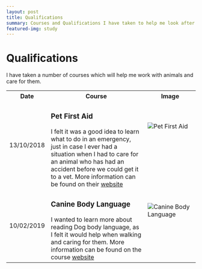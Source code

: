 ```yaml
---
layout: post
title: Qualifications
summary: Courses and Qualifications I have taken to help me look after animals
featured-img: study
---
```


# Qualifications

I have taken a number of courses which will help me work with animals and care for them.
<style>
.zoom {
  transition: transform .2s; /* Animation */
  width: 120px;
  height: 120px;
  margin: 0 auto;
}

.zoom:hover {
  transform: scale(2); /* (150% zoom - Note: if the zoom is too large, it will go outside of the viewport) */
}
</style>

<table style="width:100%">
  <tr>
    <th>Date</th>
    <th>Course</th>
    <th>Image</th>
  </tr>
  <tr>
    <td>13/10/2018</td>
    <td><h3>Pet First Aid</h3>I felt it was a good idea to learn what to do in an emergency, just in case I ever had a situation when I had to care for an animal who has had an accident before we could get it to a vet. More information can be found on their <a href="https://www.propetfirstaid.co.uk/">website</a></td>
    <td><div class="zoom"><img src="{{ site.url }}{{ site.baseurl }}/assets/img/posts/FirstAid.jpg" alt="Pet First Aid"></div></td>
  </tr>
  <tr>
    <td>10/02/2019</td>
    <td><h3>Canine Body Language</h3>I wanted to learn more about reading Dog body language, as I felt it would help when walking and caring for them. More information can be found on the course <a href="https://www.dogtrainingcollege.co.uk/canine-body-language">website</a></td>
    <td><div class="zoom"><img src="{{ site.url }}{{ site.baseurl }}/assets/img/posts/CanineBodyLanguage.png" alt="Canine Body Language"></div></td>
  </tr>
</table> 


